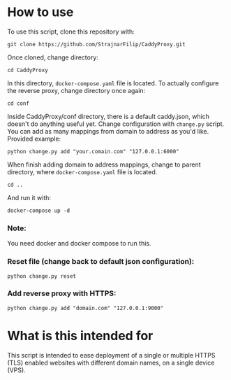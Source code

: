 # How to use

To use this script, clone this repository with:

```
git clone https://github.com/StrajnarFilip/CaddyProxy.git
```

Once cloned, change directory:
```
cd CaddyProxy
```

In this directory, `docker-compose.yaml` file is located.
To actually configure the reverse proxy, change directory once again:

```
cd conf
```

Inside CaddyProxy/conf directory, there is a default caddy.json,
which doesn't do anything useful yet. Change configuration with
`change.py` script. You can add as many mappings from domain to
address as you'd like. Provided example:

```
python change.py add "your.comain.com" "127.0.0.1:6000"
```

When finish adding domain to address mappings, change to parent directory,
where `docker-compose.yaml` file is located.
```
cd ..
```

And run it with:
```
docker-compose up -d
```

### Note:
You need docker and docker compose to run this.


### Reset file (change back to default json configuration):

```
python change.py reset
```

### Add reverse proxy with HTTPS:

```
python change.py add "domain.com" "127.0.0.1:9000"
```

# What is this intended for

This script is intended to ease deployment of a single or multiple HTTPS
(TLS) enabled websites with different domain names, on a single device (VPS).
